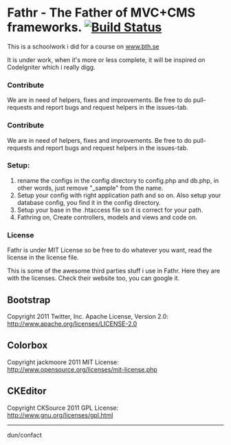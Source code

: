 Fathr - The Father of MVC+CMS frameworks. [![Build Status](https://travis-ci.org/confact/Fathr.png)](https://travis-ci.org/confact/Fathr)
=============
This is a schoolwork i did for a course on www.bth.se

It is under work, when it's more or less complete, it will be inspired on CodeIgniter which i really digg.

### Contribute
We are in need of helpers, fixes and improvements. Be free to do pull-requests and report bugs and request helpers in the issues-tab.

### Contribute
We are in need of helpers, fixes and improvements. Be free to do pull-requests and report bugs and request helpers in the issues-tab.

### Setup:
1. rename the configs in the config directory to config.php and db.php, in other words, just remove "_sample" from the name.
2. Setup your config with right application path and so on. Also setup your database config, you find it in the config directory.
3. Setup your base in the .htaccess file so it is correct for your path.
4. Fathring on, Create controllers, models and views and code on.


### License
Fathr is under MIT License so be free to do whatever you want, read the license in the license file.

This is some of the awesome third parties stuff i use in Fathr. Here they are with the licenses. Check their website too, you can google it.

Bootstrap
---------
Copyright 2011 Twitter, Inc.
Apache License, Version 2.0: http://www.apache.org/licenses/LICENSE-2.0

Colorbox
---------
Copyright jackmoore 2011 
MIT License: http://www.opensource.org/licenses/mit-license.php

CKEditor
---------
Copyright CKSource 2011 
GPL License: http://www.gnu.org/licenses/gpl.html

-----------------------
dun/confact